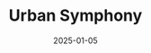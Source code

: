 ---
title: Urban Symphony
date: 2025-01-05
layout: layouts/artwork.njk
image: /images/uploads/art-05.jpg
price: 88000
status: available
medium: Acrylic and charcoal on canvas
width: 30
height: 40
year: 2025
tags: [urban, symphony, mixed-media]
buy_url:
---